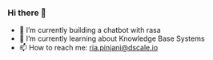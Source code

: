 ### Hi there 👋

- 🔭 I’m currently building a chatbot with rasa
- 🌱 I’m currently learning about Knowledge Base Systems
- 📫 How to reach me: ria.pinjani@dscale.io

